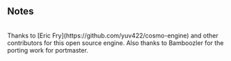 ## Notes
<br/>
Thanks to [Eric Fry](https://github.com/yuv422/cosmo-engine) and other contributors for this open source engine.  Also thanks to Bamboozler for the porting work for portmaster.
<br/>
